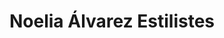 ---
title: "Noelia Álvarez Estilistes"
url: /mollet-del-valles/noelia-alvarez-estilistes/
shop: peluquería
---